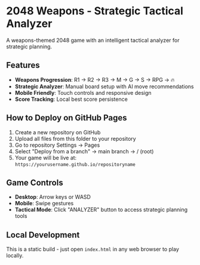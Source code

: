 # 2048 Weapons - Strategic Tactical Analyzer

A weapons-themed 2048 game with an intelligent tactical analyzer for strategic planning.

## Features

- **Weapons Progression**: R1 → R2 → R3 → M → G → S → RPG → 🔥
- **Strategic Analyzer**: Manual board setup with AI move recommendations
- **Mobile Friendly**: Touch controls and responsive design
- **Score Tracking**: Local best score persistence

## How to Deploy on GitHub Pages

1. Create a new repository on GitHub
2. Upload all files from this folder to your repository
3. Go to repository Settings → Pages
4. Select "Deploy from a branch" → main branch → / (root)
5. Your game will be live at: `https://yourusername.github.io/repositoryname`

## Game Controls

- **Desktop**: Arrow keys or WASD
- **Mobile**: Swipe gestures
- **Tactical Mode**: Click "ANALYZER" button to access strategic planning tools

## Local Development

This is a static build - just open `index.html` in any web browser to play locally.